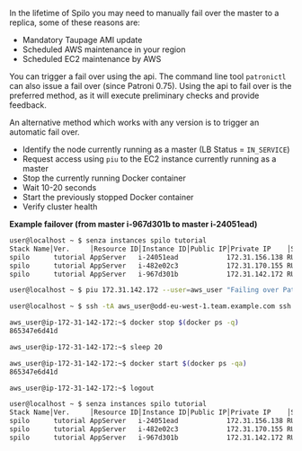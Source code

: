 In the lifetime of Spilo you may need to manually fail over the master to a replica, some of
these reasons are:

* Mandatory Taupage AMI update
* Scheduled AWS maintenance in your region
* Scheduled EC2 maintenance by AWS

You can trigger a fail over using the api. The command line tool `patronictl` can also issue a fail over (since Patroni 0.75).
Using the api to fail over is the preferred method, as it will execute preliminary checks and provide feedback.

An alternative method which works with any version is to trigger an automatic fail over.

* Identify the node currently running as a master (LB Status = `IN_SERVICE`)
* Request access using `piu` to the EC2 instance currently running as a master
* Stop the currently running Docker container
* Wait 10-20 seconds
* Start the previously stopped Docker container
* Verify cluster health

**Example failover (from master i-967d301b to master i-24051ead)**

```bash
user@localhost ~ $ senza instances spilo tutorial
Stack Name│Ver.     │Resource ID│Instance ID│Public IP│Private IP    │State  │LB Status     │Launched
spilo      tutorial AppServer   i-24051ead            172.31.156.138 RUNNING OUT_OF_SERVICE   8d ago
spilo      tutorial AppServer   i-482e02c3            172.31.170.155 RUNNING OUT_OF_SERVICE   8d ago
spilo      tutorial AppServer   i-967d301b            172.31.142.172 RUNNING IN_SERVICE       8d ago

user@localhost ~ $ piu 172.31.142.172 --user=aws_user "Failing over Patroni"

user@localhost ~ $ ssh -tA aws_user@odd-eu-west-1.team.example.com ssh -o StrictHostKeyChecking=no aws_user@172.31.142.172

aws_user@ip-172-31-142-172:~$ docker stop $(docker ps -q)
865347e6d41d

aws_user@ip-172-31-142-172:~$ sleep 20

aws_user@ip-172-31-142-172:~$ docker start $(docker ps -qa)
865347e6d41d

aws_user@ip-172-31-142-172:~$ logout

user@localhost ~ $ senza instances spilo tutorial
Stack Name│Ver.     │Resource ID│Instance ID│Public IP│Private IP    │State  │LB Status     │Launched
spilo      tutorial AppServer   i-24051ead            172.31.156.138 RUNNING IN_SERVICE       8d ago
spilo      tutorial AppServer   i-482e02c3            172.31.170.155 RUNNING OUT_OF_SERVICE   8d ago
spilo      tutorial AppServer   i-967d301b            172.31.142.172 RUNNING OUT_OF_SERVICE   8d ago
```
